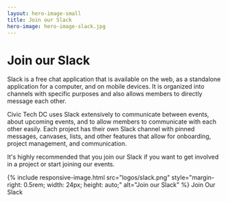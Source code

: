 ```yaml
---
layout: hero-image-small
title: Join our Slack
hero-image: hero-image-slack.jpg
---
```


# Join our Slack

Slack is a free chat application that is available on the web, as a standalone application for a computer, and on mobile devices. It is organized into channels with specific purposes and also allows members to directly message each other.

Civic Tech DC uses Slack extensively to communicate between events, about upcoming events, and to allow members to communicate with each other easily. Each project has their own Slack channel with pinned messages, canvases, lists, and other features that allow for onboarding, project management, and communication.

It's highly recommended that you join our Slack if you want to get involved in a project or start joining our events.

<div style="display: inline-flex; align-items: center;">
<a
href="https://join.slack.com/t/civictechdc/shared_invite/zt-328ykmsgh-FAH~~3KrJ2JtdZ7BXVYl5w"
target="_blank"
id="submitrequest"
type="submit"
class="usa-button"
style="display: inline-flex; align-items: center; text-decoration: none;">
{% include responsive-image.html src="logos/slack.png" style="margin-right: 0.5rem; width: 24px; height: auto;" alt="Join our Slack" %}
Join Our Slack
</a>
</div>
